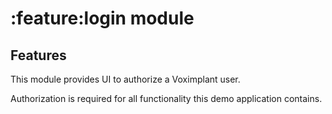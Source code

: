 # :feature:login module

## Features

This module provides UI to authorize a Voximplant user.

Authorization is required for all functionality this demo application contains.
